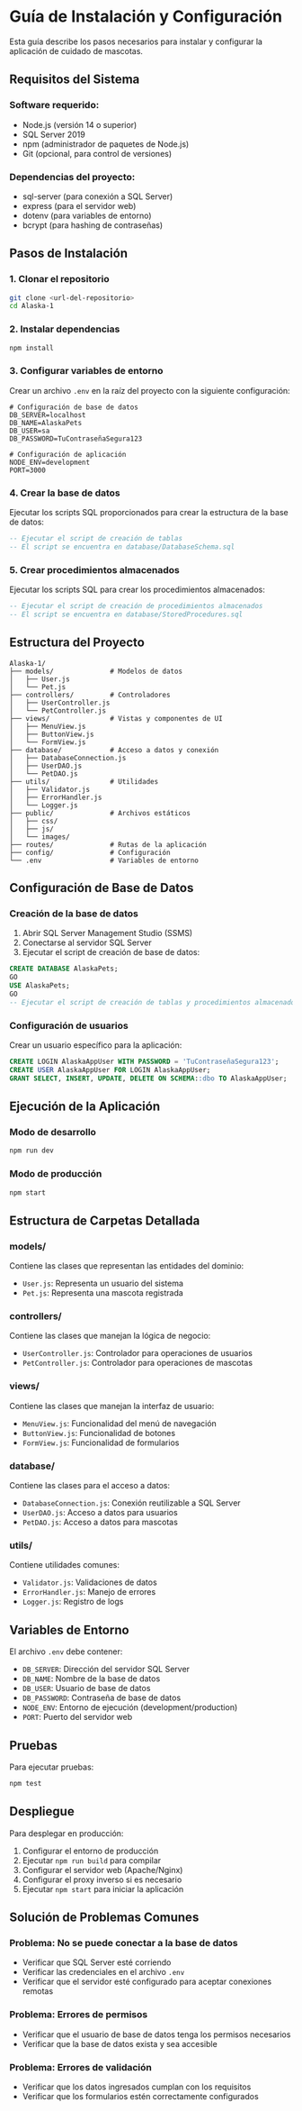 # Guía de Instalación y Configuración

Esta guía describe los pasos necesarios para instalar y configurar la aplicación de cuidado de mascotas.

## Requisitos del Sistema

### Software requerido:
- Node.js (versión 14 o superior)
- SQL Server 2019
- npm (administrador de paquetes de Node.js)
- Git (opcional, para control de versiones)

### Dependencias del proyecto:
- sql-server (para conexión a SQL Server)
- express (para el servidor web)
- dotenv (para variables de entorno)
- bcrypt (para hashing de contraseñas)

## Pasos de Instalación

### 1. Clonar el repositorio
```bash
git clone <url-del-repositorio>
cd Alaska-1
```

### 2. Instalar dependencias
```bash
npm install
```

### 3. Configurar variables de entorno
Crear un archivo `.env` en la raíz del proyecto con la siguiente configuración:

```env
# Configuración de base de datos
DB_SERVER=localhost
DB_NAME=AlaskaPets
DB_USER=sa
DB_PASSWORD=TuContraseñaSegura123

# Configuración de aplicación
NODE_ENV=development
PORT=3000
```

### 4. Crear la base de datos
Ejecutar los scripts SQL proporcionados para crear la estructura de la base de datos:

```sql
-- Ejecutar el script de creación de tablas
-- El script se encuentra en database/DatabaseSchema.sql
```

### 5. Crear procedimientos almacenados
Ejecutar los scripts SQL para crear los procedimientos almacenados:

```sql
-- Ejecutar el script de creación de procedimientos almacenados
-- El script se encuentra en database/StoredProcedures.sql
```

## Estructura del Proyecto

```
Alaska-1/
├── models/              # Modelos de datos
│   ├── User.js
│   └── Pet.js
├── controllers/         # Controladores
│   ├── UserController.js
│   └── PetController.js
├── views/               # Vistas y componentes de UI
│   ├── MenuView.js
│   ├── ButtonView.js
│   └── FormView.js
├── database/            # Acceso a datos y conexión
│   ├── DatabaseConnection.js
│   ├── UserDAO.js
│   └── PetDAO.js
├── utils/               # Utilidades
│   ├── Validator.js
│   ├── ErrorHandler.js
│   └── Logger.js
├── public/              # Archivos estáticos
│   ├── css/
│   ├── js/
│   └── images/
├── routes/              # Rutas de la aplicación
├── config/              # Configuración
└── .env                 # Variables de entorno
```

## Configuración de Base de Datos

### Creación de la base de datos
1. Abrir SQL Server Management Studio (SSMS)
2. Conectarse al servidor SQL Server
3. Ejecutar el script de creación de base de datos:
```sql
CREATE DATABASE AlaskaPets;
GO
USE AlaskaPets;
GO
-- Ejecutar el script de creación de tablas y procedimientos almacenados
```

### Configuración de usuarios
Crear un usuario específico para la aplicación:
```sql
CREATE LOGIN AlaskaAppUser WITH PASSWORD = 'TuContraseñaSegura123';
CREATE USER AlaskaAppUser FOR LOGIN AlaskaAppUser;
GRANT SELECT, INSERT, UPDATE, DELETE ON SCHEMA::dbo TO AlaskaAppUser;
```

## Ejecución de la Aplicación

### Modo de desarrollo
```bash
npm run dev
```

### Modo de producción
```bash
npm start
```

## Estructura de Carpetas Detallada

### models/
Contiene las clases que representan las entidades del dominio:
- `User.js`: Representa un usuario del sistema
- `Pet.js`: Representa una mascota registrada

### controllers/
Contiene las clases que manejan la lógica de negocio:
- `UserController.js`: Controlador para operaciones de usuarios
- `PetController.js`: Controlador para operaciones de mascotas

### views/
Contiene las clases que manejan la interfaz de usuario:
- `MenuView.js`: Funcionalidad del menú de navegación
- `ButtonView.js`: Funcionalidad de botones
- `FormView.js`: Funcionalidad de formularios

### database/
Contiene las clases para el acceso a datos:
- `DatabaseConnection.js`: Conexión reutilizable a SQL Server
- `UserDAO.js`: Acceso a datos para usuarios
- `PetDAO.js`: Acceso a datos para mascotas

### utils/
Contiene utilidades comunes:
- `Validator.js`: Validaciones de datos
- `ErrorHandler.js`: Manejo de errores
- `Logger.js`: Registro de logs

## Variables de Entorno

El archivo `.env` debe contener:
- `DB_SERVER`: Dirección del servidor SQL Server
- `DB_NAME`: Nombre de la base de datos
- `DB_USER`: Usuario de base de datos
- `DB_PASSWORD`: Contraseña de base de datos
- `NODE_ENV`: Entorno de ejecución (development/production)
- `PORT`: Puerto del servidor web

## Pruebas

Para ejecutar pruebas:
```bash
npm test
```

## Despliegue

Para desplegar en producción:
1. Configurar el entorno de producción
2. Ejecutar `npm run build` para compilar
3. Configurar el servidor web (Apache/Nginx)
4. Configurar el proxy inverso si es necesario
5. Ejecutar `npm start` para iniciar la aplicación

## Solución de Problemas Comunes

### Problema: No se puede conectar a la base de datos
- Verificar que SQL Server esté corriendo
- Verificar las credenciales en el archivo `.env`
- Verificar que el servidor esté configurado para aceptar conexiones remotas

### Problema: Errores de permisos
- Verificar que el usuario de base de datos tenga los permisos necesarios
- Verificar que la base de datos exista y sea accesible

### Problema: Errores de validación
- Verificar que los datos ingresados cumplan con los requisitos
- Verificar que los formularios estén correctamente configurados